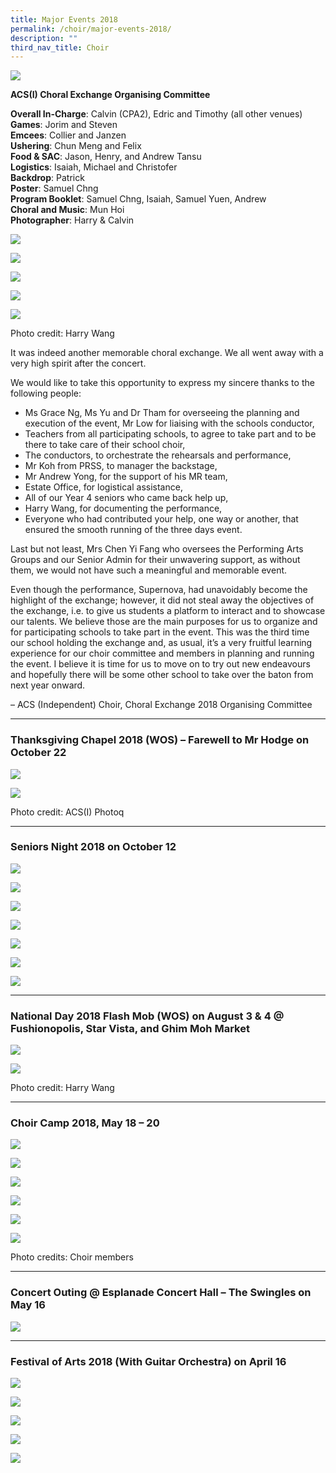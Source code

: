 ```yaml
---
title: Major Events 2018
permalink: /choir/major-events-2018/
description: ""
third_nav_title: Choir
---
```

![](/images/Supernova-Poster-Samuel-Chng-Jay-Hoe.jpg)

**ACS(I) Choral Exchange Organising Committee**

**Overall In-Charge**: Calvin (CPA2), Edric and Timothy (all other venues) <br>
**Games**: Jorim and Steven <br>
**Emcees**: Collier and Janzen <br>
**Ushering**: Chun Meng and Felix <br>
**Food & SAC**: Jason, Henry, and Andrew Tansu <br>
**Logistics**: Isaiah, Michael and Christofer <br>
**Backdrop**: Patrick <br>
**Poster**: Samuel Chng <br>
**Program Booklet**: Samuel Chng, Isaiah, Samuel Yuen, Andrew <br>
**Choral and Music**: Mun Hoi <br>
**Photographer**: Harry & Calvin

![](/images/events%202018-1.png)

![](/images/events%202018-2.png)

![](/images/events%202018-3.png)

![](/images/events%202018-4.png)

![](/images/events%202018-5.png)

Photo credit: Harry Wang

It was indeed another memorable choral exchange. We all went away with a very high spirit after the concert.

We would like to take this opportunity to express my sincere thanks to the following people:

*   Ms Grace Ng, Ms Yu and Dr Tham for overseeing the planning and execution of the event, Mr Low for liaising with the schools conductor,
*   Teachers from all participating schools, to agree to take part and to be there to take care of their school choir,
*   The conductors, to orchestrate the rehearsals and performance,
*   Mr Koh from PRSS, to manager the backstage,
*   Mr Andrew Yong, for the support of his MR team,
*   Estate Office, for logistical assistance,
*   All of our Year 4 seniors who came back help up,
*   Harry Wang, for documenting the performance,
*   Everyone who had contributed your help, one way or another, that ensured the smooth running of the three days event.

Last but not least, Mrs Chen Yi Fang who oversees the Performing Arts Groups and our Senior Admin for their unwavering support, as without them, we would not have such a meaningful and memorable event.

Even though the performance, Supernova, had unavoidably become the highlight of the exchange; however, it did not steal away the objectives of the exchange, i.e. to give us students a platform to interact and to showcase our talents. We believe those are the main purposes for us to organize and for participating schools to take part in the event. This was the third time our school holding the exchange and, as usual, it’s a very fruitful learning experience for our choir committee and members in planning and running the event. I believe it is time for us to move on to try out new endeavours and hopefully there will be some other school to take over the baton from next year onward.

– ACS (Independent) Choir, Choral Exchange 2018 Organising Committee

* * *

### Thanksgiving Chapel 2018 (WOS) – Farewell to Mr Hodge on October 22

![](/images/events%202018-6.png)

![](/images/events%202018-7.png)

Photo credit: ACS(I) Photoq

* * *

### Seniors Night 2018 on October 12

![](/images/events%202018-8.png)

![](/images/events%202018-9.png)

![](/images/events%202018-10.png)

![](/images/events%202018-11.png)

![](/images/events%202018-12.png)

![](/images/events%202018-13.png)

![](/images/events%202018-14.png)

* * *

### National Day 2018 Flash Mob (WOS) on August 3 & 4 @ Fushionopolis, Star Vista, and Ghim Moh Market

![](/images/events%202018-15.png)

![](/images/events%202018-16.png)

Photo credit: Harry Wang

* * *

### Choir Camp 2018, May 18 – 20

![](/images/events%202018-17.png)

![](/images/events%202018-18.png)

![](/images/events%202018-19.png)

![](/images/events%202018-20.png)

![](/images/events%202018-21.png)

![](/images/events%202018-22.png)

Photo credits: Choir members

* * *

### Concert Outing @ Esplanade Concert Hall – The Swingles on May 16

![](/images/events%202018-23.png)

* * *

### Festival of Arts 2018 (With Guitar Orchestra) on April 16

![](/images/LJFU3422.jpg)

![](/images/events%202018-24.png)

![](/images/events%202018-25.png)

![](/images/events%202018-26.png)

![](/images/events%202018-27.png)